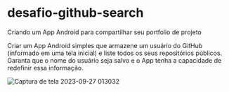 # desafio-github-search
Criando um App Android para compartilhar seu portfolio de projeto 

Criar um App Android simples que armazene um usuário do GitHub (informado em uma tela inicial) e liste todos os seus repositórios públicos. Garanta que o nome do usuário seja salvo e o App tenha a capacidade de redefinir essa informação.

![Captura de tela 2023-09-27 013032](https://github.com/LazaroJPR/santander-bootcamp-2023-mobile-android-com-kotlin/assets/40708051/12b68a6e-e11a-4223-9ece-70a6e9fa5bb5)

